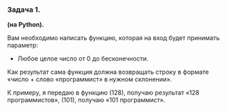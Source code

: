 ### Задача 1.
**(на Python).**

Вам необходимо написать функцию, которая на вход будет принимать параметр:
- Любое целое число от 0 до бесконечности.

Как результат сама функция должна возвращать строку в формате «число + слово «программист» в нужном склонении».

К примеру, я передаю в функцию (128), получаю результат «128 программистов», (101), получаю «101 программист».
